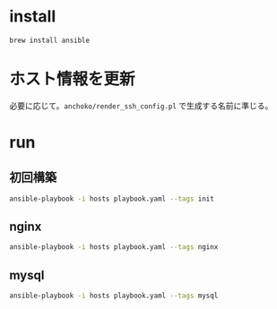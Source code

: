 # install

```bash
brew install ansible
```

# ホスト情報を更新

必要に応じて。`anchoko/render_ssh_config.pl` で生成する名前に準じる。

# run

## 初回構築

```bash
ansible-playbook -i hosts playbook.yaml --tags init
```

## nginx

```bash
ansible-playbook -i hosts playbook.yaml --tags nginx
```

## mysql

```bash
ansible-playbook -i hosts playbook.yaml --tags mysql
```
